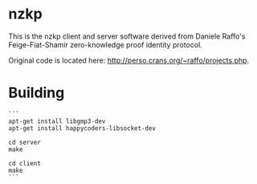 # nzkp #

This is the nzkp client and server software derived from Daniele Raffo's Feige-Fiat-Shamir zero-knowledge
proof identity protocol.

Original code is located here:  http://perso.crans.org/~raffo/projects.php.

# Building #

	```
	apt-get install libgmp3-dev
	apt-get install happycoders-libsocket-dev

	cd server
	make

	cd client
	make
	```

